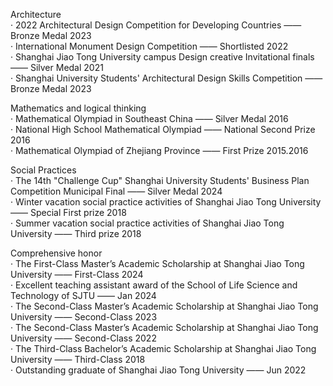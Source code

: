 Architecture  
        ·    2022 Architectural Design Competition for Developing Countries —— Bronze Medal 2023  
        ·    International Monument Design Competition —— Shortlisted 2022  
        ·    Shanghai Jiao Tong University campus Design creative Invitational finals —— Silver Medal 2021  
        ·    Shanghai University Students' Architectural Design Skills Competition —— Bronze Medal 2023  

Mathematics and logical thinking  
        ·    Mathematical Olympiad in Southeast China —— Silver Medal 2016  
        ·    National High School Mathematical Olympiad —— National Second Prize 2016  
        ·    Mathematical Olympiad of Zhejiang Province —— First Prize 2015.2016  

Social Practices  
        ·    The 14th "Challenge Cup" Shanghai University Students' Business Plan Competition Municipal Final —— Silver Medal 2024  
        ·    Winter vacation social practice activities of Shanghai Jiao Tong University —— Special First prize 2018  
        ·    Summer vacation social practice activities of Shanghai Jiao Tong University —— Third prize 2018  
        
Comprehensive honor  
        ·    The First-Class Master’s Academic Scholarship at Shanghai Jiao Tong University —— First-Class 2024  
        ·    Excellent teaching assistant award of the School of Life Science and Technology of SJTU ——  Jan 2024  
        ·    The Second-Class Master’s Academic Scholarship at Shanghai Jiao Tong University —— Second-Class 2023  
        ·    The Second-Class Master’s Academic Scholarship at Shanghai Jiao Tong University —— Second-Class 2022  
        ·    The Third-Class Bachelor’s Academic Scholarship at Shanghai Jiao Tong University —— Third-Class 2018  
        ·    Outstanding graduate of Shanghai Jiao Tong University —— Jun 2022  
